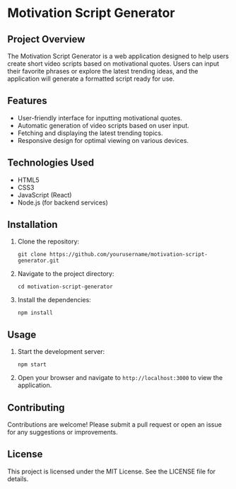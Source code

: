 # Motivation Script Generator

## Project Overview
The Motivation Script Generator is a web application designed to help users create short video scripts based on motivational quotes. Users can input their favorite phrases or explore the latest trending ideas, and the application will generate a formatted script ready for use.

## Features
- User-friendly interface for inputting motivational quotes.
- Automatic generation of video scripts based on user input.
- Fetching and displaying the latest trending topics.
- Responsive design for optimal viewing on various devices.

## Technologies Used
- HTML5
- CSS3
- JavaScript (React)
- Node.js (for backend services)

## Installation
1. Clone the repository:
   ```
   git clone https://github.com/yourusername/motivation-script-generator.git
   ```
2. Navigate to the project directory:
   ```
   cd motivation-script-generator
   ```
3. Install the dependencies:
   ```
   npm install
   ```

## Usage
1. Start the development server:
   ```
   npm start
   ```
2. Open your browser and navigate to `http://localhost:3000` to view the application.

## Contributing
Contributions are welcome! Please submit a pull request or open an issue for any suggestions or improvements.

## License
This project is licensed under the MIT License. See the LICENSE file for details.